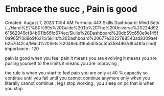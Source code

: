 # Embrace the succ , Pain is good

Created: August 7, 2023 11:54 AM
Formula: 443
Skills Dashboard: Mind Sets  (../Harel%E2%80%99s%20Guide%20To%20The%20Universe%20224d9261562949cf84b611b66fc674ec/Skills%20Dashboard%20db59c650e9e145f0a965f10d9b9f621b/Skills%20Dashboard%20677e3022788543ad9309aefb257042cd/Mind%20Sets%2046eb316a5d054c5fa3584967d8546fa7.md)
importance : 120

pain is good when you feel pain it means you are evolving it means you are pusing yourself to the limits it means you are improving , 

the rule is when you start to feel pain you are only at 40 % capacity so continue until you fall until you cannot continue anymore only when you literally cannot continue , legs stop working , you sleep on pc that is when you stop